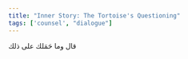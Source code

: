 ```yaml
---
title: "Inner Story: The Tortoise's Questioning"
tags: ['counsel', "dialogue"]
---
```


 قال وما حَمَلك على ذلك
